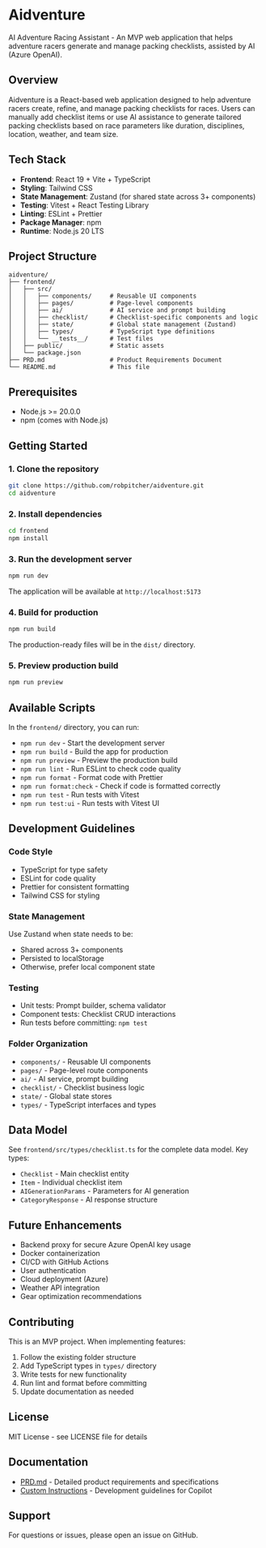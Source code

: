 # Aidventure

AI Adventure Racing Assistant - An MVP web application that helps adventure racers generate and manage packing checklists, assisted by AI (Azure OpenAI).

## Overview

Aidventure is a React-based web application designed to help adventure racers create, refine, and manage packing checklists for races. Users can manually add checklist items or use AI assistance to generate tailored packing checklists based on race parameters like duration, disciplines, location, weather, and team size.

## Tech Stack

- **Frontend**: React 19 + Vite + TypeScript
- **Styling**: Tailwind CSS
- **State Management**: Zustand (for shared state across 3+ components)
- **Testing**: Vitest + React Testing Library
- **Linting**: ESLint + Prettier
- **Package Manager**: npm
- **Runtime**: Node.js 20 LTS

## Project Structure

```
aidventure/
├── frontend/
│   ├── src/
│   │   ├── components/     # Reusable UI components
│   │   ├── pages/          # Page-level components
│   │   ├── ai/             # AI service and prompt building
│   │   ├── checklist/      # Checklist-specific components and logic
│   │   ├── state/          # Global state management (Zustand)
│   │   ├── types/          # TypeScript type definitions
│   │   └── __tests__/      # Test files
│   ├── public/             # Static assets
│   └── package.json
├── PRD.md                  # Product Requirements Document
└── README.md               # This file
```

## Prerequisites

- Node.js >= 20.0.0
- npm (comes with Node.js)

## Getting Started

### 1. Clone the repository

```bash
git clone https://github.com/robpitcher/aidventure.git
cd aidventure
```

### 2. Install dependencies

```bash
cd frontend
npm install
```

### 3. Run the development server

```bash
npm run dev
```

The application will be available at `http://localhost:5173`

### 4. Build for production

```bash
npm run build
```

The production-ready files will be in the `dist/` directory.

### 5. Preview production build

```bash
npm run preview
```

## Available Scripts

In the `frontend/` directory, you can run:

- `npm run dev` - Start the development server
- `npm run build` - Build the app for production
- `npm run preview` - Preview the production build
- `npm run lint` - Run ESLint to check code quality
- `npm run format` - Format code with Prettier
- `npm run format:check` - Check if code is formatted correctly
- `npm run test` - Run tests with Vitest
- `npm run test:ui` - Run tests with Vitest UI

## Development Guidelines

### Code Style

- TypeScript for type safety
- ESLint for code quality
- Prettier for consistent formatting
- Tailwind CSS for styling

### State Management

Use Zustand when state needs to be:
- Shared across 3+ components
- Persisted to localStorage
- Otherwise, prefer local component state

### Testing

- Unit tests: Prompt builder, schema validator
- Component tests: Checklist CRUD interactions
- Run tests before committing: `npm test`

### Folder Organization

- `components/` - Reusable UI components
- `pages/` - Page-level route components
- `ai/` - AI service, prompt building
- `checklist/` - Checklist business logic
- `state/` - Global state stores
- `types/` - TypeScript interfaces and types

## Data Model

See `frontend/src/types/checklist.ts` for the complete data model. Key types:

- `Checklist` - Main checklist entity
- `Item` - Individual checklist item
- `AIGenerationParams` - Parameters for AI generation
- `CategoryResponse` - AI response structure

## Future Enhancements

- Backend proxy for secure Azure OpenAI key usage
- Docker containerization
- CI/CD with GitHub Actions
- User authentication
- Cloud deployment (Azure)
- Weather API integration
- Gear optimization recommendations

## Contributing

This is an MVP project. When implementing features:

1. Follow the existing folder structure
2. Add TypeScript types in `types/` directory
3. Write tests for new functionality
4. Run lint and format before committing
5. Update documentation as needed

## License

MIT License - see LICENSE file for details

## Documentation

- [PRD.md](./PRD.md) - Detailed product requirements and specifications
- [Custom Instructions](./.github/copilot-instructions.md) - Development guidelines for Copilot

## Support

For questions or issues, please open an issue on GitHub.

